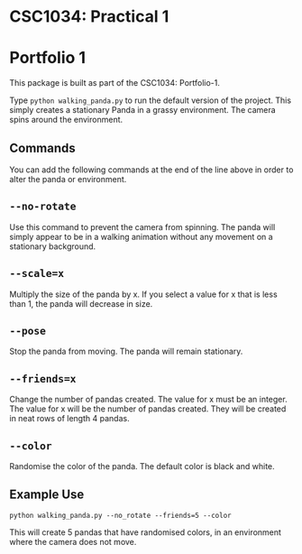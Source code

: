 CSC1034: Practical 1
====================
Portfolio 1
===========

This package is built as part of the CSC1034: Portfolio-1.

Type `python walking_panda.py` to run the default version of the project.
This simply creates a stationary Panda in a grassy environment.
The camera spins around the environment.

Commands
--------
You can add the following commands at the end of the line above in order to alter the panda or environment.

`--no-rotate`
-------------
Use this command to prevent the camera from spinning. The panda will simply
appear to be in a walking animation without any movement on a stationary background.

`--scale=x`
-----------
Multiply the size of the panda by x. If you select a value for x that is less than 1,
the panda will decrease in size.

`--pose`
--------
Stop the panda from moving. The panda will remain stationary.

`--friends=x`
-------------
Change the number of pandas created. The value for x must be an integer.
The value for x will be the number of pandas created. They will 
be created in neat rows of length 4 pandas.

`--color`
---------
Randomise the color of the panda. The default color is black and white.

Example Use
-----------
`python walking_panda.py --no_rotate --friends=5 --color`

This will create 5 pandas that have randomised colors, in an environment where the
camera does not move.